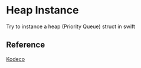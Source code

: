 # Heap Instance
Try to instance a heap (Priority Queue) struct in swift

## Reference
[Kodeco](https://www.kodeco.com/586-swift-algorithm-club-heap-and-priority-queue-data-structure)

